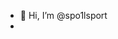 - 👋 Hi, I’m @spo1lsport
- <!---
- 👀 I’m interested in crypto and gaming industry.
- 🌱 I’m currently learning python/C.
- 📫 Reach me --->

<!---
spo1lsport/spo1lsport is a ✨ special ✨ repository because its `README.md` (this file) appears on your GitHub profile.
You can click the Preview link to take a look at your changes.
--->
